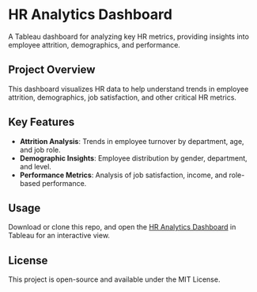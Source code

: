 # HR Analytics Dashboard

A Tableau dashboard for analyzing key HR metrics, providing insights into employee attrition, demographics, and performance.

## Project Overview

This dashboard visualizes HR data to help understand trends in employee attrition, demographics, job satisfaction, and other critical HR metrics.

## Key Features

- **Attrition Analysis**: Trends in employee turnover by department, age, and job role.
- **Demographic Insights**: Employee distribution by gender, department, and level.
- **Performance Metrics**: Analysis of job satisfaction, income, and role-based performance.

## Usage

Download or clone this repo, and open the [HR Analytics Dashboard](https://github.com/sahidshaikh23/Tableau_Project/blob/82f9354b31513ef0d7e5682805eb3fea2d3c5e45/HR%20ANALYTICS%20DASHBOARD.pdf) in Tableau for an interactive view.

## License

This project is open-source and available under the MIT License.
